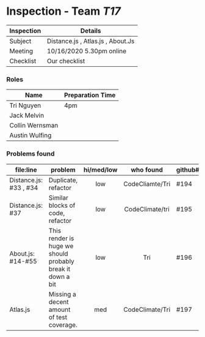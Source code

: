# Inspection - Team *T17* 
 
| Inspection | Details |
| ----- | ----- |
| Subject | Distance.js , Atlas.js , About.Js|
| Meeting | 10/16/2020 5.30pm online|
| Checklist | Our checklist |

### Roles

| Name | Preparation Time |
| ---- | ---- |
| Tri Nguyen | 4pm |
| Jack Melvin |  |
| Collin Wernsman |  |
| Austin Wulfing |  |

### Problems found

| file:line | problem | hi/med/low | who found | github#  |
| --- | --- | :---: | :---: | --- |
| Distance.js: #33 , #34 | Duplicate, refactor | low | CodeCliamte/Tri | #194 |
| Distance.js: #37 | Similar blocks of code, refactor| low | CodeClimate/tri | #195 |
| About.js: #14-#55| This render is huge we should probably break it down a bit | low | Tri| #196 |
| Atlas.js | Missing a decent amount of test coverage. | med | CodeClimate/Tri | #197 |


